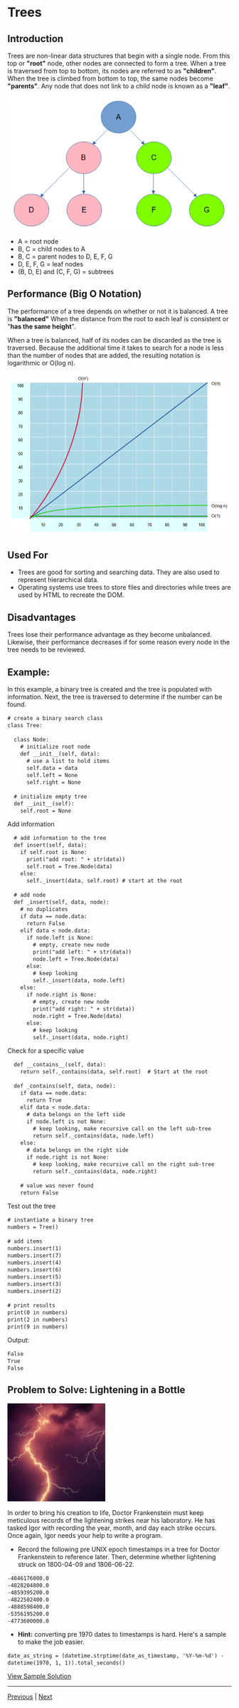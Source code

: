 # Trees
## Introduction
Trees are non-linear data structures that begin with a single node. From this top or **"root"** node, other nodes are connected to form a tree. When a tree is traversed from top to bottom, its nodes are referred to as **"children"**. When the tree is climbed from bottom to top, the same nodes become **"parents"**. Any node that does not link to a child node is known as a **"leaf"**.

![image](images/tree.png)

+ A = root node
+ B, C = child nodes to A
+ B, C = parent nodes to D, E, F, G
+ D, E, F, G = leaf nodes
+ (B, D, E) and (C, F, G) = subtrees

## Performance (Big O Notation)
The performance of a tree depends on whether or not it is balanced. A tree is **"balanced"** When the distance from the root to each leaf is consistent or "**has the same height**".

When a tree is balanced, half of its nodes can be discarded as the tree is traversed. Because the additional time it takes to search for a node is less than the number of nodes that are added, the resulting notation is logarithmic or O(log n).

![image](images/bigo.png)

## Used For
+ Trees are good for sorting and searching data. They are also used to represent hierarchical data.
+ Operating systems use trees to store files and directories while trees are used by HTML to recreate the DOM.

## Disadvantages
Trees lose their performance advantage as they become unbalanced. Likewise, their performance decreases if for some reason every node in the tree needs to be reviewed. 

## Example: 
In this example, a binary tree is created and the tree is populated with information. Next, the tree is traversed to determine if the number can be found.

```
# create a binary search class
class Tree:

  class Node:
    # initialize root node
    def __init__(self, data):
      # use a list to hold items
      self.data = data
      self.left = None
      self.right = None

  # initialize empty tree
  def __init__(self):
    self.root = None     
```

Add information
```
  # add information to the tree
  def insert(self, data):
    if self.root is None:
      print("add root: " + str(data))
      self.root = Tree.Node(data)
    else:
      self._insert(data, self.root) # start at the root
  
  # add node
  def _insert(self, data, node):
    # no duplicates
    if data == node.data:
      return False
    elif data < node.data:
      if node.left is None:
        # empty, create new node
        print("add left: " + str(data))
        node.left = Tree.Node(data)
      else:
        # keep looking
        self._insert(data, node.left)
    else:
      if node.right is None:
        # empty, create new node
        print("add right: " + str(data))
        node.right = Tree.Node(data)
      else:
        # keep looking
        self._insert(data, node.right)
```

Check for a specific value
```
  def __contains__(self, data):
    return self._contains(data, self.root)  # Start at the root

  def _contains(self, data, node):
    if data == node.data:
      return True
    elif data < node.data:
      # data belongs on the left side
      if node.left is not None:
        # keep looking, make recursive call on the left sub-tree
        return self._contains(data, node.left)
    else:
      # data belongs on the right side
      if node.right is not None:
        # keep looking, make recursive call on the right sub-tree
        return self._contains(data, node.right)

    # value was never found
    return False
```

Test out the tree
```
# instantiate a binary tree
numbers = Tree()

# add items
numbers.insert(1)
numbers.insert(7)
numbers.insert(4)
numbers.insert(6)
numbers.insert(5)
numbers.insert(3)
numbers.insert(2)

# print results
print(0 in numbers)
print(2 in numbers)
print(9 in numbers)
```

Output:
```
False
True
False
```
## Problem to Solve: Lightening in a Bottle

![image](images/lightening.webp)

In order to bring his creation to life, Doctor Frankenstein must keep meticulous records of the lightening strikes near his laboratory. He has tasked Igor with recording the year, month, and day each strike occurs. Once again, Igor needs your help to write a program.

+ Record the following pre UNIX epoch timestamps in a tree for Doctor Frankenstein to reference later. Then, determine whether lightening struck on 1800-04-09 and 1806-06-22.

```
-4846176000.0
-4828204800.0
-4859395200.0
-4822502400.0
-4888598400.0
-5356195200.0
-4773600000.0
```
 
+ **Hint:** converting pre 1970 dates to timestamps is hard. Here's a sample to make the job easier.
```
date_as_string = (datetime.strptime(date_as_timestamp, '%Y-%m-%d') - datetime(1970, 1, 1)).total_seconds()
```

[View Sample Solution](solution_tree.py)

---
[Previous](2-linked.md) | [Next](4-conclusion.md)